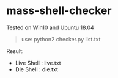 # mass-shell-checker
Tested on Win10 and Ubuntu 18.04

> use: python2 checker.py list.txt

Result:
- Live Shell : live.txt
- Die Shell : die.txt

